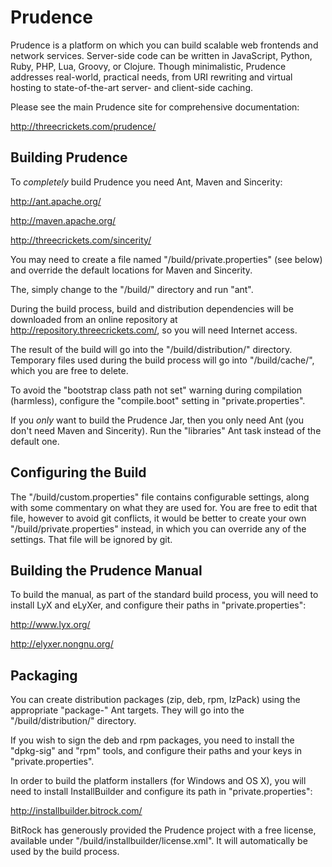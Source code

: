 
Prudence
========

Prudence is a platform on which you can build scalable web frontends and network services.
Server-side code can be written in JavaScript, Python, Ruby, PHP, Lua, Groovy, or Clojure.
Though minimalistic, Prudence addresses real-world, practical needs, from URI rewriting and
virtual hosting to state-of-the-art server- and client-side caching.

Please see the main Prudence site for comprehensive documentation:

http://threecrickets.com/prudence/


Building Prudence
----------------- 

To *completely* build Prudence you need Ant, Maven and Sincerity:

http://ant.apache.org/

http://maven.apache.org/

http://threecrickets.com/sincerity/

You may need to create a file named "/build/private.properties" (see below) and override
the default locations for Maven and Sincerity.

The, simply change to the "/build/" directory and run "ant".

During the build process, build and distribution dependencies will be downloaded from an
online repository at http://repository.threecrickets.com/, so you will need Internet access.

The result of the build will go into the "/build/distribution/" directory. Temporary
files used during the build process will go into "/build/cache/", which you are free to
delete.

To avoid the "bootstrap class path not set" warning during compilation (harmless),
configure the "compile.boot" setting in "private.properties".

If you *only* want to build the Prudence Jar, then you only need Ant (you don't need Maven
and Sincerity). Run the "libraries" Ant task instead of the default one.


Configuring the Build
---------------------

The "/build/custom.properties" file contains configurable settings, along with
some commentary on what they are used for. You are free to edit that file, however
to avoid git conflicts, it would be better to create your own "/build/private.properties"
instead, in which you can override any of the settings. That file will be ignored by git.


Building the Prudence Manual
----------------------------

To build the manual, as part of the standard build process, you will need to install
LyX and eLyXer, and configure their paths in "private.properties":

http://www.lyx.org/

http://elyxer.nongnu.org/


Packaging
---------

You can create distribution packages (zip, deb, rpm, IzPack) using the appropriate
"package-" Ant targets. They will go into the "/build/distribution/" directory.

If you wish to sign the deb and rpm packages, you need to install the "dpkg-sig" and
"rpm" tools, and configure their paths and your keys in "private.properties". 

In order to build the platform installers (for Windows and OS X), you will need to
install InstallBuilder and configure its path in "private.properties":

http://installbuilder.bitrock.com/

BitRock has generously provided the Prudence project with a free license, available
under "/build/installbuilder/license.xml". It will automatically be used by the build
process.
